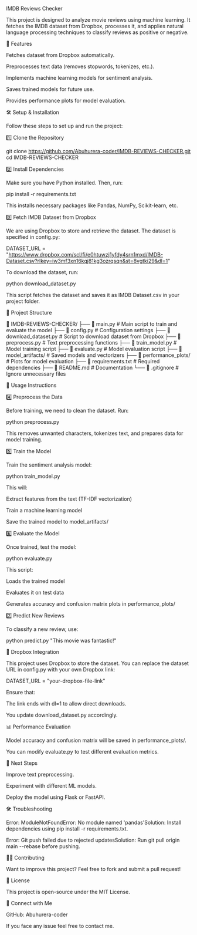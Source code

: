 IMDB Reviews Checker

This project is designed to analyze movie reviews using machine learning. It fetches the IMDB dataset from Dropbox, processes it, and applies natural language processing techniques to classify reviews as positive or negative.

📌 Features

Fetches dataset from Dropbox automatically.

Preprocesses text data (removes stopwords, tokenizes, etc.).

Implements machine learning models for sentiment analysis.

Saves trained models for future use.

Provides performance plots for model evaluation.

🛠️ Setup & Installation

Follow these steps to set up and run the project:

1️⃣ Clone the Repository

git clone https://github.com/Abuhurera-coder/IMDB-REVIEWS-CHECKER.git
cd IMDB-REVIEWS-CHECKER

2️⃣ Install Dependencies

Make sure you have Python installed. Then, run:

pip install -r requirements.txt

This installs necessary packages like Pandas, NumPy, Scikit-learn, etc.

3️⃣ Fetch IMDB Dataset from Dropbox

We are using Dropbox to store and retrieve the dataset. The dataset is specified in config.py:

DATASET_URL = "https://www.dropbox.com/scl/fi/e0htuwzj1yfdy4srn1mxd/IMDB-Dataset.csv?rlkey=iw3mf3xn16kqj81kg3ozrqsqn&st=8vgtki29&dl=1"

To download the dataset, run:

python download_dataset.py

This script fetches the dataset and saves it as IMDB Dataset.csv in your project folder.

📂 Project Structure

📂 IMDB-REVIEWS-CHECKER/
├── 📄 main.py                 # Main script to train and evaluate the model
├── 📄 config.py               # Configuration settings
├── 📄 download_dataset.py     # Script to download dataset from Dropbox
├── 📄 preprocess.py           # Text preprocessing functions
├── 📄 train_model.py          # Model training script
├── 📄 evaluate.py             # Model evaluation script
├── 📂 model_artifacts/        # Saved models and vectorizers
├── 📂 performance_plots/      # Plots for model evaluation
├── 📄 requirements.txt        # Required dependencies
├── 📄 README.md               # Documentation
└── 📄 .gitignore              # Ignore unnecessary files

📝 Usage Instructions

4️⃣ Preprocess the Data

Before training, we need to clean the dataset. Run:

python preprocess.py

This removes unwanted characters, tokenizes text, and prepares data for model training.

5️⃣ Train the Model

Train the sentiment analysis model:

python train_model.py

This will:

Extract features from the text (TF-IDF vectorization)

Train a machine learning model

Save the trained model to model_artifacts/

6️⃣ Evaluate the Model

Once trained, test the model:

python evaluate.py

This script:

Loads the trained model

Evaluates it on test data

Generates accuracy and confusion matrix plots in performance_plots/

7️⃣ Predict New Reviews

To classify a new review, use:

python predict.py "This movie was fantastic!"

💾 Dropbox Integration

This project uses Dropbox to store the dataset. You can replace the dataset URL in config.py with your own Dropbox link:

DATASET_URL = "your-dropbox-file-link"

Ensure that:

The link ends with dl=1 to allow direct downloads.

You update download_dataset.py accordingly.

📊 Performance Evaluation

Model accuracy and confusion matrix will be saved in performance_plots/.

You can modify evaluate.py to test different evaluation metrics.

🚀 Next Steps

Improve text preprocessing.

Experiment with different ML models.

Deploy the model using Flask or FastAPI.

🛠️ Troubleshooting

Error: ModuleNotFoundError: No module named 'pandas'Solution: Install dependencies using pip install -r requirements.txt.

Error: Git push failed due to rejected updatesSolution: Run git pull origin main --rebase before pushing.

👨‍💻 Contributing

Want to improve this project? Feel free to fork and submit a pull request!

📜 License

This project is open-source under the MIT License.

🔗 Connect with Me

GitHub: Abuhurera-coder

If you face any issue feel free to contact me.
